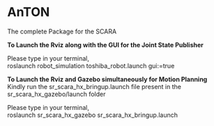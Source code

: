 # AnTON
The complete Package for the SCARA

__To Launch the Rviz along with the GUI for the Joint State Publisher__

Please type in your terminal,  
roslaunch robot_simulation toshiba_robot.launch gui:=true

__To Launch the Rviz and Gazebo simultaneously for Motion Planning__  
Kindly run the sr_scara_hx_bringup.launch file present in the sr_scara_hx_gazebo/launch folder

Please type in your terminal,  
roslaunch sr_scara_hx_gazebo sr_scara_hx_bringup.launch
